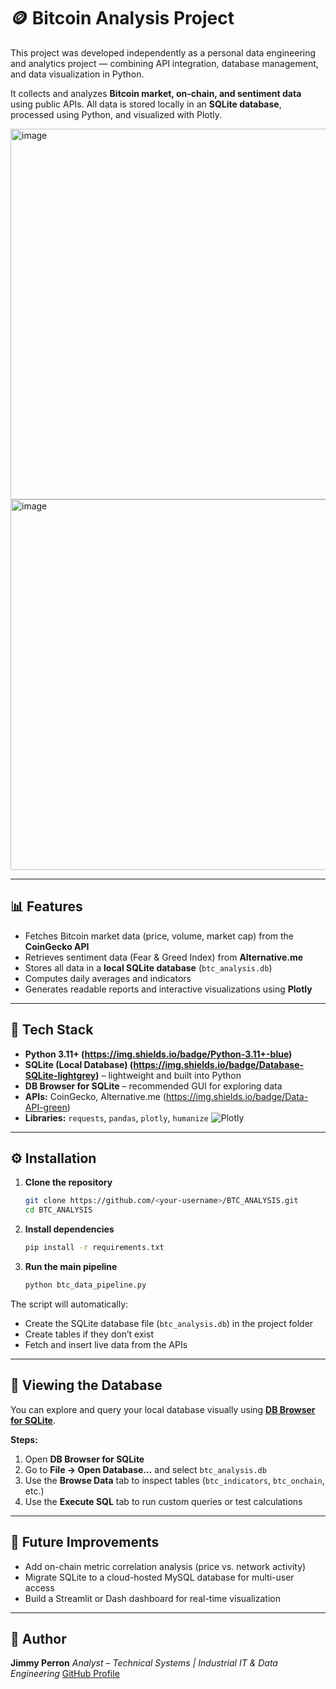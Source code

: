 # 🪙 Bitcoin Analysis Project

This project was developed independently as a personal data engineering and analytics project — combining API integration, database management, and data visualization in Python.

It collects and analyzes **Bitcoin market, on-chain, and sentiment data** using public APIs.
All data is stored locally in an **SQLite database**, processed using Python, and visualized with Plotly.

<img width="1706" height="593" alt="image" src="https://github.com/user-attachments/assets/6dfe31a6-340f-481f-a75f-f317615d62ca" />
<img width="1703" height="593" alt="image" src="https://github.com/user-attachments/assets/80538e95-fb40-4ead-8ddc-a3cc90a4498b" />


---

## 📊 Features

* Fetches Bitcoin market data (price, volume, market cap) from the **CoinGecko API**
* Retrieves sentiment data (Fear & Greed Index) from **Alternative.me**
* Stores all data in a **local SQLite database** (`btc_analysis.db`)
* Computes daily averages and indicators
* Generates readable reports and interactive visualizations using **Plotly**

---

## 🧮 Tech Stack

* **Python 3.11+ (https://img.shields.io/badge/Python-3.11+-blue)**
* **SQLite (Local Database) (https://img.shields.io/badge/Database-SQLite-lightgrey)** – lightweight and built into Python
* **DB Browser for SQLite** – recommended GUI for exploring data
* **APIs:** CoinGecko, Alternative.me (https://img.shields.io/badge/Data-API-green)
* **Libraries:** `requests`, `pandas`, `plotly`, `humanize`
![Plotly](https://img.shields.io/badge/Visualization-Plotly-orange)



---

## ⚙️ Installation

1. **Clone the repository**

   ```bash
   git clone https://github.com/<your-username>/BTC_ANALYSIS.git
   cd BTC_ANALYSIS
   ```

2. **Install dependencies**

   ```bash
   pip install -r requirements.txt
   ```

3. **Run the main pipeline**

   ```bash
   python btc_data_pipeline.py
   ```

The script will automatically:

* Create the SQLite database file (`btc_analysis.db`) in the project folder
* Create tables if they don’t exist
* Fetch and insert live data from the APIs

---

## 🧮 Viewing the Database

You can explore and query your local database visually using **[DB Browser for SQLite](https://sqlitebrowser.org/)**.

**Steps:**

1. Open **DB Browser for SQLite**
2. Go to **File → Open Database…** and select `btc_analysis.db`
3. Use the **Browse Data** tab to inspect tables (`btc_indicators`, `btc_onchain`, etc.)
4. Use the **Execute SQL** tab to run custom queries or test calculations

---

## 🚀 Future Improvements

* Add on-chain metric correlation analysis (price vs. network activity)
* Migrate SQLite to a cloud-hosted MySQL database for multi-user access
* Build a Streamlit or Dash dashboard for real-time visualization

---

## 👤 Author

**Jimmy Perron**
*Analyst – Technical Systems | Industrial IT & Data Engineering*
[GitHub Profile](https://github.com/Onurb29)



